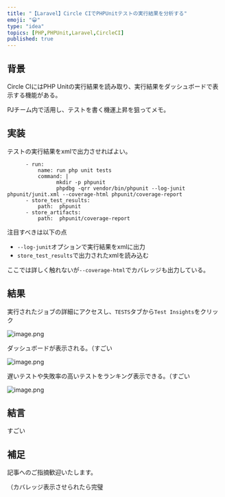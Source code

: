 ```yaml
---
title: "【Laravel】Circle CIでPHPUnitテストの実行結果を分析する"
emoji: "😀"
type: "idea"
topics: [PHP,PHPUnit,Laravel,CircleCI]
published: true
---
```

## 背景

Circle CIにはPHP Unitの実行結果を読み取り、実行結果をダッシュボードで表示する機能がある。

PJチーム内で活用し、テストを書く機運上昇を狙ってメモ。

## 実装

テストの実行結果をxmlで出力させればよい。

```yaml:.circleci/config.yml（抜粋）
      - run:
          name: run php unit tests
          command: |
                mkdir -p phpunit
                phpdbg -qrr vendor/bin/phpunit --log-junit phpunit/junit.xml --coverage-html phpunit/coverage-report
      - store_test_results:
          path:  phpunit
      - store_artifacts:
          path:  phpunit/coverage-report
```

注目すべきは以下の点

- `--log-junit`オプションで実行結果をxmlに出力
- `store_test_results`で出力されたxmlを読み込む

ここでは詳しく触れないが`--coverage-html`でカバレッジも出力している。

## 結果

実行されたジョブの詳細にアクセスし、`TESTS`タブから`Test Insights`をクリック

![image.png](https://qiita-image-store.s3.ap-northeast-1.amazonaws.com/0/290859/8d234510-222b-e8f5-246e-a233ae5efe77.png)

ダッシュボードが表示される。（すごい

![image.png](https://qiita-image-store.s3.ap-northeast-1.amazonaws.com/0/290859/911ed85f-e376-d50a-86f0-ad22ea35d64e.png)

遅いテストや失敗率の高いテストをランキング表示できる。（すごい

![image.png](https://qiita-image-store.s3.ap-northeast-1.amazonaws.com/0/290859/6ce5a2bb-dac5-1572-090d-7a8bc33fec30.png)

## 結言

すごい

## 補足

記事へのご指摘歓迎いたします。

（カバレッジ表示させられたら完璧

